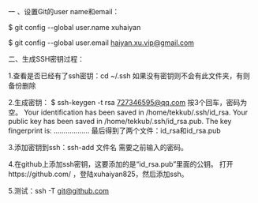 一 、设置Git的user name和email：

$ git config --global user.name xuhaiyan

$ git config --global user.email haiyan.xu.vip@gmail.com
   

二、生成SSH密钥过程：

1.查看是否已经有了ssh密钥：cd ~/.ssh
如果没有密钥则不会有此文件夹，有则备份删除

2.生成密钥：
$ ssh-keygen -t rsa 727346595@qq.com
按3个回车，密码为空。
Your identification has been saved in /home/tekkub/.ssh/id_rsa.
Your public key has been saved in /home/tekkub/.ssh/id_rsa.pub.
The key fingerprint is:
………………
最后得到了两个文件：id_rsa和id_rsa.pub

3.添加密钥到ssh：ssh-add 文件名
需要之前输入的密码。

4.在github上添加ssh密钥，这要添加的是“id_rsa.pub”里面的公钥。
打开https://github.com/ ，登陆xuhaiyan825，然后添加ssh。

5.测试：ssh -T git@github.com
